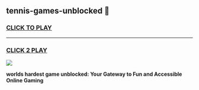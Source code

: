 
## tennis-games-unblocked 👋
<h3>
<a href="https://premium.freeplayer.one?title=tennis-games-unblocked&ref=14F">CLICK TO PLAY</a></h3>
<hr>

<h3>
<a href="https://premium.freeplayer.one?title=tennis-games-unblocked&ref=14F">CLICK 2 PLAY</a>
  
</h3>

<a href="https://premium.freeplayer.one?title=tennis-games-unblocked&ref=12F/"><img src="https://clearcache.store/games.png"></a>


**worlds hardest game unblocked: Your Gateway to Fun and Accessible Online Gaming**
